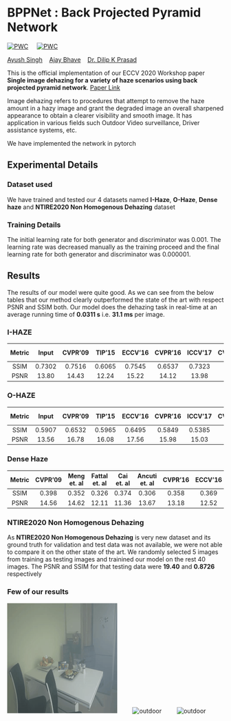 # BPPNet : Back Projected Pyramid Network

[![PWC](https://img.shields.io/endpoint.svg?url=https://paperswithcode.com/badge/single-image-dehazing-for-a-variety-of-haze/image-dehazing-on-o-haze)](https://paperswithcode.com/sota/image-dehazing-on-o-haze?p=single-image-dehazing-for-a-variety-of-haze) &nbsp; &nbsp; [![PWC](https://img.shields.io/endpoint.svg?url=https://paperswithcode.com/badge/single-image-dehazing-for-a-variety-of-haze/image-dehazing-on-i-haze)](https://paperswithcode.com/sota/image-dehazing-on-i-haze?p=single-image-dehazing-for-a-variety-of-haze)

[Ayush Singh](https://www.linkedin.com/in/ayush-singh-51a375187/) &nbsp;&nbsp; [Ajay Bhave](https://www.linkedin.com/in/lusiferajay/) &nbsp;&nbsp; [Dr. Dilip K Prasad](https://www.linkedin.com/in/dilip-prasad-3b96567/)

This is the official implementation of our ECCV 2020 Workshop paper **Single image dehazing for a variety of haze scenarios using back projected pyramid network**.
[Paper Link](https://arxiv.org/abs/2008.06713v1)


Image dehazing refers to procedures that attempt to remove the haze amount in a hazy image and grant the degraded image an overall sharpened appearance to obtain a clearer visibility and smooth image. It has application in various fields such Outdoor Video surveillance, Driver assistance systems, etc.


We have implemented the network in pytorch

## Experimental Details
### Dataset used
We have trained and tested our 4 datasets named **I-Haze**, **O-Haze**, **Dense haze** and **NTIRE2020 Non Homogenous Dehazing** dataset

### Training Details
The initial learning rate for both generator and discriminator was 0.001.  The learning rate was decreased manually as the training proceed and the final learning rate for both generator and discriminator was 0.000001.

## Results

The results of our model were quite good. As we can see from the below tables that our method clearly outperformed the state of the art with respect PSNR and SSIM both. Our model does the dehazing task in real-time at an average running time of **0.0311 s** i.e. **31.1 ms** per image. 


### I-HAZE

| Metric    |    Input    |   CVPR’09   |   TIP’15    |    ECCV’16  |    CVPR’16    |    ICCV’17  |    CVPRW’18  |    Our model      | 
| :---:     |    :----:   |   :---:     |   :---:     |    :----:   |    :---:      |    :---:    |    :----:    |    :---:          |
| SSIM      |   0.7302    |   0.7516    |   0.6065    |    0.7545   |    0.6537     |    0.7323   |    0.8705    |    **0.8994**     |
| PSNR      |   13.80     |   14.43     |   12.24     |    15.22    |    14.12      |    13.98    |    22.53     |    **22.56**      |


### O-HAZE

| Metric    |    Input    |   CVPR’09   |   TIP’15    |    ECCV’16  |    CVPR’16    |    ICCV’17  |    CVPRW’18  |    Our model      | 
| :---:     |    :----:   |   :---:     |   :---:     |    :----:   |    :---:      |    :---:    |    :----:    |    :---:          |
| SSIM      |   0.5907    |   0.6532    |   0.5965    |    0.6495   |    0.5849     |    0.5385   |    0.7205    |    **0.8919**     |
| PSNR      |   13.56     |   16.78     |   16.08     |    17.56    |    15.98      |    15.03    |    24.24     |    **24.27**      |


### Dense Haze

| Metric    |    CVPR’09  |   Meng et. al  |   Fattal et. al |   Cai et. al |   Ancuti et. al  |   CVPR’16  |   ECCV’16  |   Morales et. al  | Ours model      | 
| :---:     |    :----:   |   :---:        |   :---:         |   :----:     |   :---:          |   :---:    |   :----:   |   :---:           |  :---:          |
| SSIM      |    0.398    |   0.352        |   0.326         |    0.374     |    0.306         |    0.358   |    0.369   |    0.569          |  **0.613**      |
| PSNR      |   14.56     |   14.62        |   12.11         |   11.36      |    13.67         |    13.18   |    12.52   |    16.37          |  **17.01**      |


### NTIRE2020 Non Homogenous Dehazing
As **NTIRE2020 Non Homogenous Dehazing** is very new dataset and its ground truth for validation and test data was not available, we were not able to compare it on the other state of the art. We randomly selected 5 images from training as testing images and trainined our model on the rest 40 images. The PSNR and SSIM for that testing data were **19.40** and **0.8726** respectively

### Few of our results
![indoor](indoor_dehaze.gif) &nbsp; &nbsp; &nbsp; &nbsp; ![outdoor](outdoor_dehaze.gif) &nbsp; &nbsp; &nbsp; &nbsp; ![outdoor](non_homogenous_dehaze.gif)

